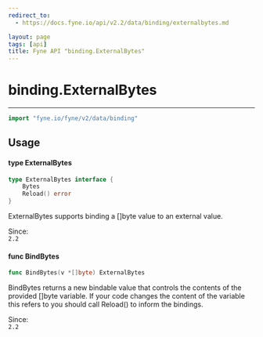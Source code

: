```yaml
---
redirect_to:
  - https://docs.fyne.io/api/v2.2/data/binding/externalbytes.md

layout: page
tags: [api]
title: Fyne API "binding.ExternalBytes"
---
```



# binding.ExternalBytes
---
```go
import "fyne.io/fyne/v2/data/binding"
```

## Usage

#### type ExternalBytes

```go
type ExternalBytes interface {
	Bytes
	Reload() error
}
```

ExternalBytes supports binding a []byte value to an external value.


<div class="since">Since: <code>
2.2</code></div>

#### func  BindBytes

```go
func BindBytes(v *[]byte) ExternalBytes
```
BindBytes returns a new bindable value that controls the contents of the provided []byte variable. If your code changes the content of the variable this refers to you should call Reload() to inform the bindings.


<div class="since">Since: <code>
2.2</code></div>
